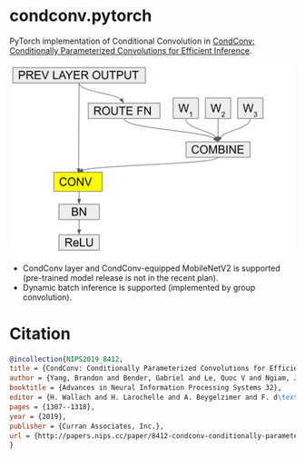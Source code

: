 # condconv.pytorch

PyTorch implementation of Conditional Convolution in [CondConv: Conditionally Parameterized Convolutions for Efficient Inference](https://arxiv.org/abs/1904.04971).

<p align="center"><img src="fig/condconv_layer.png" width="600" /></p>

* CondConv layer and CondConv-equipped MobileNetV2 is supported (pre-trained model release is not in the recent plan).
* Dynamic batch inference is supported (implemented by group convolution).

# Citation

```bibtex
@incollection{NIPS2019_8412,
title = {CondConv: Conditionally Parameterized Convolutions for Efficient Inference},
author = {Yang, Brandon and Bender, Gabriel and Le, Quoc V and Ngiam, Jiquan},
booktitle = {Advances in Neural Information Processing Systems 32},
editor = {H. Wallach and H. Larochelle and A. Beygelzimer and F. d\textquotesingle Alch\'{e}-Buc and E. Fox and R. Garnett},
pages = {1307--1318},
year = {2019},
publisher = {Curran Associates, Inc.},
url = {http://papers.nips.cc/paper/8412-condconv-conditionally-parameterized-convolutions-for-efficient-inference.pdf}
}
```

